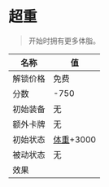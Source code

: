 # 超重  
> 开始时拥有更多体脂。  
  
名称  |  值  
----  |  ----  
解锁价格  |  免费  
分数  |  -750  
初始装备  |  无  
额外卡牌  |  无  
初始状态  |  [体重](Weight.md)+3000  
被动状态  |  无  
效果  |    
